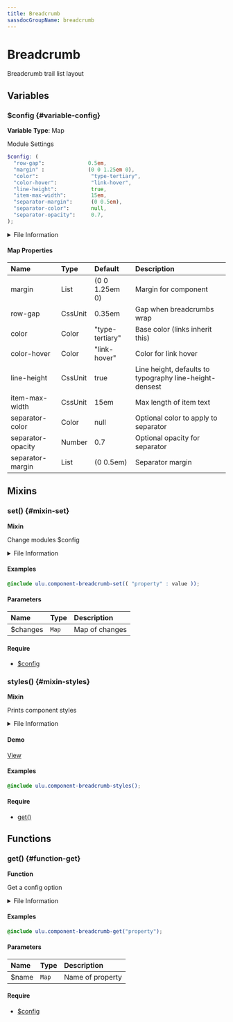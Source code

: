 ```yaml
---
title: Breadcrumb
sassdocGroupName: breadcrumb
---
```



# Breadcrumb

<div class="type-large">

Breadcrumb trail list layout

</div>



## Variables




<div class="sassdoc-item-header">

###  $config {#variable-config}

  <div class="sassdoc-item-header__labels">
    <span class="tag tag--primary"><strong>Variable</strong></span> <span class="tag"><strong>Type</strong>: Map</span>
  </div>

</div>

  

Module Settings
    
    

``` scss
$config: (
  "row-gap":              0.5em,
  "margin" :              (0 0 1.25em 0),
  "color":                 "type-tertiary",
  "color-hover":           "link-hover",
  "line-height":           true,
  "item-max-width":        15em,
  "separator-margin":      (0 0.5em),
  "separator-color":       null,
  "separator-opacity":     0.7,
);
```
  


<details>
  <summary>File Information</summary>
  
- **File:** _breadcrumb.scss
- **Group:** breadcrumb
- **Type:** variable
- **Lines (comments):** 24-34
- **Lines (code):** 36-46

</details>

    

#### Map Properties


|Name|Type|Default|Description|
|:--|:--|:--|:--|
|margin|List|(0 0 1.25em 0)|Margin for component|
|row-gap|CssUnit|0.35em|Gap when breadcrumbs wrap|
|color|Color|"type-tertiary"|Base color (links inherit this)|
|color-hover|Color|"link-hover"|Color for link hover|
|line-height|CssUnit|true|Line height, defaults to typography line-height-densest|
|item-max-width|CssUnit|15em|Max length of item text|
|separator-color|Color|null|Optional color to apply to separator|
|separator-opacity|Number|0.7|Optional opacity for separator|
|separator-margin|List|(0 0.5em)|Separator margin|

    
  

## Mixins




<div class="sassdoc-item-header">

###  set() {#mixin-set}

  <div class="sassdoc-item-header__labels">
    <span class="tag tag--primary"><strong>Mixin</strong></span>
  </div>

</div>

  

Change modules $config
    
    


<details>
  <summary>File Information</summary>
  
- **File:** _breadcrumb.scss
- **Group:** breadcrumb
- **Type:** mixin
- **Lines (comments):** 48-51
- **Lines (code):** 53-55

</details>

    

#### Examples

      


``` scss
@include ulu.component-breadcrumb-set(( "property" : value ));
```
  



      

#### Parameters


|Name|Type|Description|
|:--|:--|:--|
|$changes|`Map`|Map of changes|

    

#### Require

- [$config](/sass/components/accordion/#variable-config)
  


<div class="sassdoc-item-header">

###  styles() {#mixin-styles}

  <div class="sassdoc-item-header__labels">
    <span class="tag tag--primary"><strong>Mixin</strong></span>
  </div>

</div>

  

Prints component styles
    
    


<details>
  <summary>File Information</summary>
  
- **File:** _breadcrumb.scss
- **Group:** breadcrumb
- **Type:** mixin
- **Lines (comments):** 67-70
- **Lines (code):** 72-110

</details>

    


<div class="callout callout--demo crop-margins">

#### Demo



<a class="button" href="/demos/breadcrumb">View</a>

</div>



#### Examples

      


``` scss
@include ulu.component-breadcrumb-styles();
```
  



      

#### Require

- [get()](/sass/components/accordion/#function-get)
  
  

## Functions




<div class="sassdoc-item-header">

###  get() {#function-get}

  <div class="sassdoc-item-header__labels">
    <span class="tag tag--primary"><strong>Function</strong></span>
  </div>

</div>

  

Get a config option
    
    


<details>
  <summary>File Information</summary>
  
- **File:** _breadcrumb.scss
- **Group:** breadcrumb
- **Type:** function
- **Lines (comments):** 57-60
- **Lines (code):** 62-65

</details>

    

#### Examples

      


``` scss
@include ulu.component-breadcrumb-get("property");
```
  



      

#### Parameters


|Name|Type|Description|
|:--|:--|:--|
|$name|`Map`|Name of property|

    

#### Require

- [$config](/sass/components/accordion/#variable-config)
  
  
  